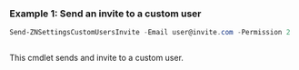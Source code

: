 ### Example 1: Send an invite to a custom user
```powershell
Send-ZNSettingsCustomUsersInvite -Email user@invite.com -Permission 2
```

```output

```

This cmdlet sends and invite to a custom user.
